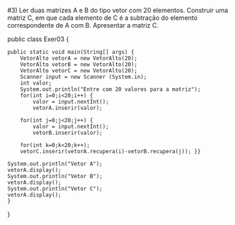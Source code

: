 #3) Ler duas matrizes A e B do tipo vetor com 20 elementos. Construir uma matriz C, em que cada elemento de C é a subtração do elemento correspondente de A com B. Apresentar a matriz C.

public class Exer03 {

	public static void main(String[] args) {
		VetorAlto vetorA = new VetorAlto(20);
		VetorAlto vetorB = new VetorAlto(20);
		VetorAlto vetorC = new VetorAlto(20);
		Scanner input = new Scanner (System.in);
		int valor;
		System.out.println("Entre com 20 valores para a matriz");
		for(int i=0;i<20;i++) {
			valor = input.nextInt();
			vetorA.inserir(valor);

		for(int j=0;j<20;j++) {
			valor = input.nextInt();
			vetorB.inserir(valor);

		for(int k=0;k<20;k++);
		vetorC.inserir(vetorA.recupera(i)-vetorB.recupera(j)); }}

	System.out.println("Vetor A");
	vetorA.display();
	System.out.println("Vetor B");
	vetorA.display();
	System.out.println("Vetor C");
	vetorA.display();
	}

}

